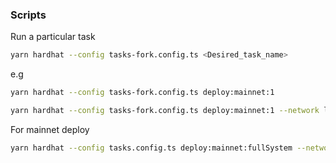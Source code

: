 ### Scripts

Run a particular task

```sh
yarn hardhat --config tasks-fork.config.ts <Desired_task_name>
```

e.g

```sh
yarn hardhat --config tasks-fork.config.ts deploy:mainnet:1
```

```sh
yarn hardhat --config tasks-fork.config.ts deploy:mainnet:1 --network localhost
```

For mainnet deploy

```sh
yarn hardhat --config tasks.config.ts deploy:mainnet:fullSystem --network mainnet
```

